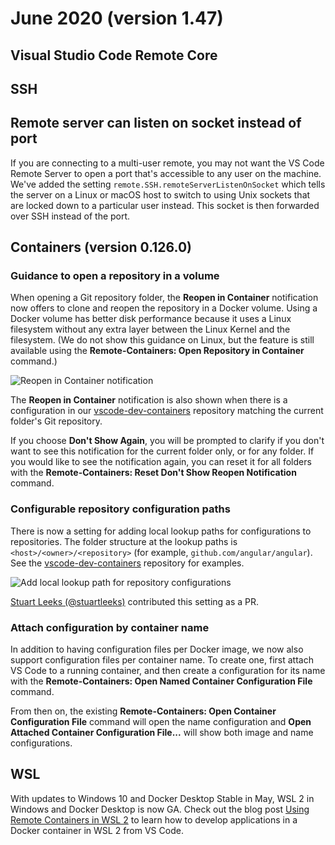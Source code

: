 # June 2020 (version 1.47)

## Visual Studio Code Remote Core

## SSH

## Remote server can listen on socket instead of port

If you are connecting to a multi-user remote, you may not want the VS Code Remote Server to open a port that's accessible to any user on the machine. We've added the setting `remote.SSH.remoteServerListenOnSocket` which tells the server on a Linux or macOS host to switch to using Unix sockets that are locked down to a particular user instead. This socket is then forwarded over SSH instead of the port.

## Containers (version 0.126.0)

### Guidance to open a repository in a volume

When opening a Git repository folder, the **Reopen in Container** notification now offers to clone and reopen the repository in a Docker volume. Using a Docker volume has better disk performance because it uses a Linux filesystem without any extra layer between the Linux Kernel and the filesystem. (We do not show this guidance on Linux, but the feature is still available using the **Remote-Containers: Open Repository in Container** command.)

![Reopen in Container notification](images/1_47/reopenincontainernotification.png)

The **Reopen in Container** notification is also shown when there is a configuration in our [vscode-dev-containers](https://github.com/microsoft/vscode-dev-containers/tree/master/repository-containers) repository matching the current folder's Git repository.

If you choose **Don't Show Again**, you will be prompted to clarify if you don't want to see this notification for the current folder only, or for any folder. If you would like to see the notification again, you can reset it for all folders with the **Remote-Containers: Reset Don't Show Reopen Notification** command.

### Configurable repository configuration paths

There is now a setting for adding local lookup paths for configurations to repositories. The folder structure at the lookup paths is `<host>/<owner>/<repository>` (for example, `github.com/angular/angular`). See the [vscode-dev-containers](https://github.com/microsoft/vscode-dev-containers/tree/master/repository-containers) repository for examples.

![Add local lookup path for repository configurations](images/1_47/repoconfigpathssetting.png)

[Stuart Leeks (@stuartleeks)](https://github.com/stuartleeks) contributed this setting as a PR.

### Attach configuration by container name

In addition to having configuration files per Docker image, we now also support configuration files per container name. To create one, first attach VS Code to a running container, and then create a configuration for its name with the **Remote-Containers: Open Named Container Configuration File** command.

From then on, the existing **Remote-Containers: Open Container Configuration File** command will open the name configuration and **Open Attached Container Configuration File...** will show both image and name configurations.

## WSL

With updates to Windows 10 and Docker Desktop Stable in May, WSL 2 in Windows and Docker Desktop is now GA. Check out the blog post [Using Remote Containers in WSL 2](https://code.visualstudio.com/blogs/2020/07/01/containers-wsl) to learn how to develop applications in a Docker container in WSL 2 from VS Code.
